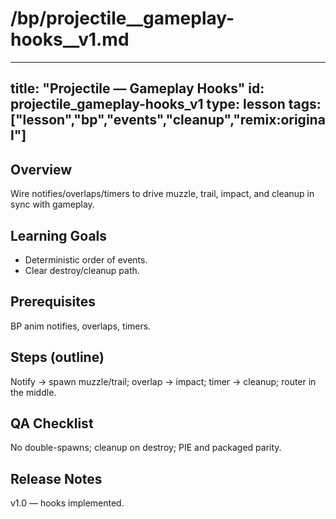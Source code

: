 # /bp/projectile__gameplay-hooks__v1.md
---
title: "Projectile — Gameplay Hooks"
id: projectile_gameplay-hooks_v1
type: lesson
tags: ["lesson","bp","events","cleanup","remix:original"]
---
## Overview
Wire notifies/overlaps/timers to drive muzzle, trail, impact, and cleanup in sync with gameplay.
## Learning Goals
- Deterministic order of events.
- Clear destroy/cleanup path.
## Prerequisites
BP anim notifies, overlaps, timers.
## Steps (outline)
Notify → spawn muzzle/trail; overlap → impact; timer → cleanup; router in the middle.
## QA Checklist
No double-spawns; cleanup on destroy; PIE and packaged parity.
## Release Notes
v1.0 — hooks implemented.
